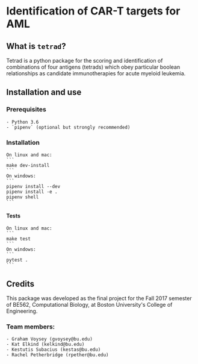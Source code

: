 # Identification of CAR-T targets for AML

## What is `tetrad`?
Tetrad is a python package for the scoring and identification of  combinations of four antigens (tetrads) which obey particular boolean relationships  as candidate immunotherapies for acute myeloid leukemia.  


## Installation and use 
### Prerequisites
    - Python 3.6
    - `pipenv` (optional but strongly recommended)

### Installation
    On linux and mac:
    ```
    make dev-install
    ```
    On windows:
    ```
    pipenv install --dev
    pipenv install -e .
    pipenv shell
    ```

#### Tests
    On linux and mac: 
    ```
    make test
    ```
    On windows:
    ```
    pytest .
    ```
## Credits 
This package was developed as the final project for the Fall 2017 semester of BE562, Computational Biology, at Boston University's College of Engineering. 

### Team members: 
    - Graham Voysey (gvoysey@bu.edu)
    - Kat Elkind (kelkind@bu.edu)
    - Kestutis Subacius (kestas@bu.edu)
    - Rachel Petherbridge (rpether@bu.edu)